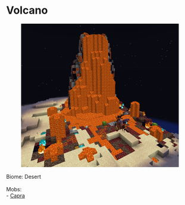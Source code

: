 # Volcano

<figure><img src="../../../../.gitbook/assets/image (69).png" alt=""><figcaption></figcaption></figure>

Biome: Desert\
\
Mobs:\
\- [Capra](../../mobs/boss/capra.md)
